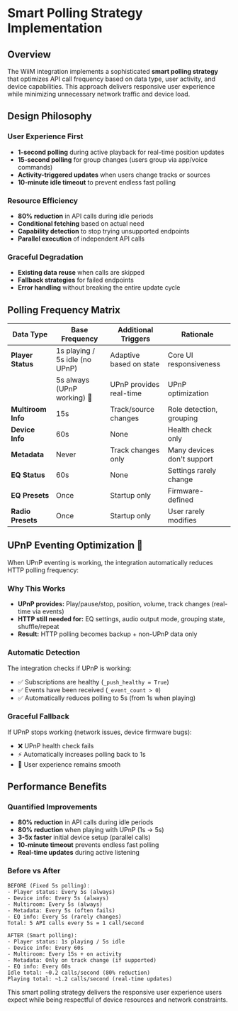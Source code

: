 # Smart Polling Strategy Implementation

## Overview

The WiiM integration implements a sophisticated **smart polling strategy** that optimizes API call frequency based on data type, user activity, and device capabilities. This approach delivers responsive user experience while minimizing unnecessary network traffic and device load.

## Design Philosophy

### User Experience First

- **1-second polling** during active playback for real-time position updates
- **15-second polling** for group changes (users group via app/voice commands)
- **Activity-triggered updates** when users change tracks or sources
- **10-minute idle timeout** to prevent endless fast polling

### Resource Efficiency

- **80% reduction** in API calls during idle periods
- **Conditional fetching** based on actual need
- **Capability detection** to stop trying unsupported endpoints
- **Parallel execution** of independent API calls

### Graceful Degradation

- **Existing data reuse** when calls are skipped
- **Fallback strategies** for failed endpoints
- **Error handling** without breaking the entire update cycle

## Polling Frequency Matrix

| Data Type          | Base Frequency                 | Additional Triggers     | Rationale                  |
| ------------------ | ------------------------------ | ----------------------- | -------------------------- |
| **Player Status**  | 1s playing / 5s idle (no UPnP) | Adaptive based on state | Core UI responsiveness     |
|                    | 5s always (UPnP working) 📡    | UPnP provides real-time | UPnP optimization          |
| **Multiroom Info** | 15s                            | Track/source changes    | Role detection, grouping   |
| **Device Info**    | 60s                            | None                    | Health check only          |
| **Metadata**       | Never                          | Track changes only      | Many devices don't support |
| **EQ Status**      | 60s                            | None                    | Settings rarely change     |
| **EQ Presets**     | Once                           | Startup only            | Firmware-defined           |
| **Radio Presets**  | Once                           | Startup only            | User rarely modifies       |

## UPnP Eventing Optimization 📡

When UPnP eventing is working, the integration automatically reduces HTTP polling frequency:

### Why This Works

- **UPnP provides:** Play/pause/stop, position, volume, track changes (real-time via events)
- **HTTP still needed for:** EQ settings, audio output mode, grouping state, shuffle/repeat
- **Result:** HTTP polling becomes backup + non-UPnP data only

### Automatic Detection

The integration checks if UPnP is working:

- ✅ Subscriptions are healthy (`_push_healthy = True`)
- ✅ Events have been received (`_event_count > 0`)
- ✅ Automatically reduces polling to 5s (from 1s when playing)

### Graceful Fallback

If UPnP stops working (network issues, device firmware bugs):

- ❌ UPnP health check fails
- ⚡ Automatically increases polling back to 1s
- 📡 User experience remains smooth

## Performance Benefits

### Quantified Improvements

- **80% reduction** in API calls during idle periods
- **80% reduction** when playing with UPnP (1s → 5s)
- **3-5x faster** initial device setup (parallel calls)
- **10-minute timeout** prevents endless fast polling
- **Real-time updates** during active listening

### Before vs After

```
BEFORE (Fixed 5s polling):
- Player status: Every 5s (always)
- Device info: Every 5s (always)
- Multiroom: Every 5s (always)
- Metadata: Every 5s (often fails)
- EQ info: Every 5s (rarely changes)
Total: 5 API calls every 5s = 1 call/second

AFTER (Smart polling):
- Player status: 1s playing / 5s idle
- Device info: Every 60s
- Multiroom: Every 15s + on activity
- Metadata: Only on track change (if supported)
- EQ info: Every 60s
Idle total: ~0.2 calls/second (80% reduction)
Playing total: ~1.2 calls/second (real-time updates)
```

This smart polling strategy delivers the responsive user experience users expect while being respectful of device resources and network constraints.
